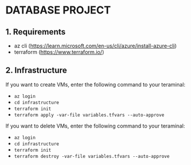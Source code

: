 # DATABASE PROJECT
## 1. Requirements
* az cli (https://learn.microsoft.com/en-us/cli/azure/install-azure-cli)
* terraform (https://www.terraform.io/)

## 2. Infrastructure
If you want to create VMs, enter the following command to your teraminal:
* ```az login```
* ```cd infrastructure```
* ```terraform init```
* ```terraform apply -var-file variables.tfvars --auto-approve```

If you want to delete VMs, enter the following command to your teraminal:
* ```az login```
* ```cd infrastructure```
* ```terraform init```
* ```terraform destroy -var-file variables.tfvars --auto-approve```